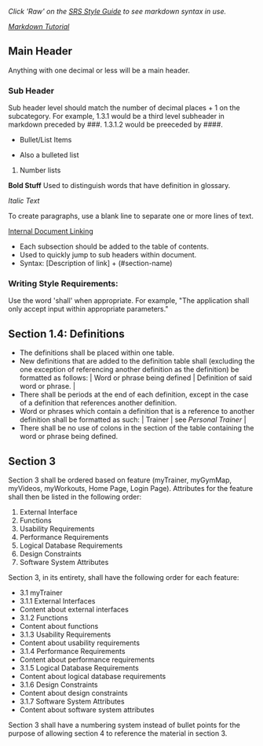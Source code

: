 *Click 'Raw' on the [SRS Style Guide](https://github.com/voyager1winterberry/cse372-01srs/blob/main/styleGuide.md) to see markdown syntax in use.*

*[Markdown Tutorial](https://www.markdownguide.org/basic-syntax/)*

## Main Header
Anything with one decimal or less will be a main header.

### Sub Header
Sub header level should match the number of decimal places + 1 on the subcategory. For example, 1.3.1 would be a third level subheader in markdown preceded by ###. 1.3.1.2 would be preeceded by ####.

- Bullet/List Items
* Also a bulleted list
1. Number lists

**Bold Stuff**
Used to distinguish words that have definition in glossary.

*Italic Text*

To create paragraphs, use a blank line to separate one or more lines of text.

[Internal Document Linking](#main-header)
* Each subsection should be added to the table of contents.
* Used to quickly jump to sub headers within document.
* Syntax: [Description of link] + (#section-name)

### Writing Style Requirements:
Use the word 'shall' when appropriate. For example, "The application shall only accept input within appropriate parameters."

## Section 1.4: Definitions
- The definitions shall be placed within one table.
- New definitions that are added to the definition table shall (excluding the one exception of referencing another definition as the definition) be formatted as follows: | Word or phrase being defined | Definition of said word or phrase. |
- There shall be periods at the end of each definition, except in the case of a definition that references another definition.
- Word or phrases which contain a definition that is a reference to another definition shall be formatted as such: | Trainer | see *Personal Trainer* |
- There shall be no use of colons in the section of the table containing the word or phrase being defined.

## Section 3
Section 3 shall be ordered based on feature (myTrainer, myGymMap, myVideos, myWorkouts, Home Page, Login Page). Attributes for the feature shall then be listed in the following order: 
1. External Interface 
2. Functions
3. Usability Requirements
4. Performance Requirements
5. Logical Database Requirements
6. Design Constraints 
7. Software System Attributes

Section 3, in its entirety, shall have the following order for each feature:
- 3.1 myTrainer
- 3.1.1 External Interfaces
- Content about external interfaces
- 3.1.2 Functions
- Content about functions
- 3.1.3 Usability Requirements
- Content about usability requirements
- 3.1.4 Performance Requirements
- Content about performance requirements
- 3.1.5 Logical Database Requirements
- Content about logical database requirements
- 3.1.6 Design Constraints
- Content about design constraints
- 3.1.7 Software System Attributes
- Content about software system attributes

Section 3 shall have a numbering system instead of bullet points for the purpose of allowing section 4 to reference the material in section 3.